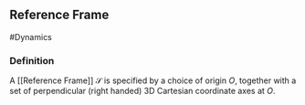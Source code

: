 ## Reference Frame
#Dynamics 
### Definition 
A [[Reference Frame]] $\mathcal{S}$ is specified by a choice of origin $O$, together with a set of perpendicular (right handed) 3D Cartesian coordinate axes at $O$.

